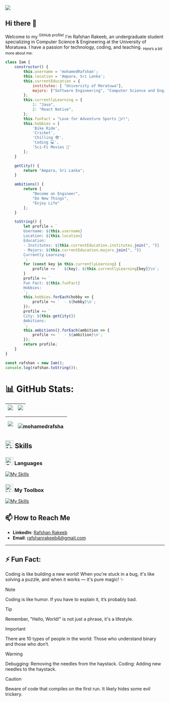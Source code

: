 ![](https://komarev.com/ghpvc/?username=MohamedRafshan)

<!--
**MohamedRafshan/MohamedRafshan** is a ✨ _special_ ✨ repository because its `README.md` (this file) appears on your GitHub profile.

Here are some ideas to get you started:

- 🔭 I’m currently working on ...
- 🌱 I’m currently learning ...
- 👯 I’m looking to collaborate on ...
- 🤔 I’m looking for help with ...
- 💬 Ask me about ...
- 📫 How to reach me: ...
- 😄 Pronouns: ...
- ⚡ Fun fact: ...
-->
## Hi there 👋

Welcome to my <sup>GitHub profile!</sup> I'm Rafshan Rakeeb, an undergraduate student specializing in Computer Science & Engineering at the University of Moratuwa. I have a passion for technology, coding, and teaching. <sub> Here’s a bit more about me: </sub>

```javascript
class Iam {
    constructor() {
        this.username = 'mohamedRafshan';
        this.location = 'Ampara, Sri Lanka';
        this.currentEducation = {
            institutes: [ "University of Moratuwa"],
            majors: ["Software Engineering", "Computer Science and Engineering", "Web Development"]
        };
        this.currentlyLearning = {
            1: "Java",
            2: "React Native",
        };
        this.funFact = "Love for Adventure Sports 🏄‍♂️!";
        this.hobbies = [
            'Bike Ride',
            'Cricket',
            'Chilling 😎',
            'Coding 💻',
            'Sci-Fi Movies 🎥'
        ];
    }

    getCity() {
        return "Ampara, Sri Lanka";
    }

    ambitions() {
        return [
            "Become an Engineer",
            "Do New Things",
            "Enjoy Life"
        ];
    }

    toString() {
        let profile = `
        Username: ${this.username}
        Location: ${this.location}
        Education:
        - Institutes: ${this.currentEducation.institutes.join(", ")}
        - Majors: ${this.currentEducation.majors.join(", ")}
        Currently Learning:
        `;
        for (const key in this.currentlyLearning) {
            profile += `  ${key}. ${this.currentlyLearning[key]}\n`;
        }
        profile += `
        Fun Fact: ${this.funFact}
        Hobbies:
        `;
        this.hobbies.forEach(hobby => {
            profile += `  - ${hobby}\n`;
        });
        profile += `
        City: ${this.getCity()}
        Ambitions:
        `;
        this.ambitions().forEach(ambition => {
            profile += `  - ${ambition}\n`;
        });
        return profile;
    }
}

const rafshan = new Iam();
console.log(rafshan.toString());
```

# 📊 GitHub Stats:
<img src="https://github-readme-stats.vercel.app/api?username=mohamedRafshan&show_icons=true&count_private=true&theme=github_dark">|<img src="https://github-readme-streak-stats.herokuapp.com/?user=mohamedRafshan&theme=blueberry_duo"/>
|---|---|

<img src="http://github-profile-summary-cards.vercel.app/api/cards/profile-details?username=mohamedRafshan&theme=github_dark">|<p><img align="left" src="https://github-readme-stats.vercel.app/api/top-langs?username=mohamedRafshan&theme=dark&show_icons=true&locale=en&layout=compact" alt="mohamedrafsha" /></p> 
|---|---|

## <img src="https://raw.githubusercontent.com/Tarikul-Islam-Anik/Animated-Fluent-Emojis/master/Emojis/People/Man%20Technologist.png" alt="Man Technologist" width="25" height="25" /> Skills
### <img src="https://raw.githubusercontent.com/Tarikul-Islam-Anik/Animated-Fluent-Emojis/master/Emojis/Objects/Gear.png" alt="Gear" width="25" height="25" /> Languages
[![My Skills](https://skillicons.dev/icons?i=python,c,cpp,java,js,ts,html,css)](https://skillicons.dev)




### <img src="https://raw.githubusercontent.com/Tarikul-Islam-Anik/Animated-Fluent-Emojis/master/Emojis/Objects/Link.png" alt="Link" width="25" height="25" /> My Toolbox
[![My Skills](https://skillicons.dev/icons?i=html,css,bootstrap,tailwind,js,ts,react,nextjs,vite,java,c,cpp,cs,dotnet,visualstudio,androidstudio,git,github,linux,py,mysql,postman,vscode,jest,selenium,scss,docker,express,nodejs,materialui,aws,cypress,discord,eclipse,figma,maven,ps,postgres,prisma,powershell,pycharm,stackoverflow,ubuntu,windows)](https://skillicons.dev)



## 📫 How to Reach Me
- **LinkedIn**: [Rafshan Rakeeb](https://www.linkedin.com/in/rafshan-rakeeb-9aa360250/)
- **Email**: [rafshanrakeeb4@gmail.com](mailto:rafshanrakeeb4@gmail.com)

---

## ⚡ Fun Fact:
Coding is like building a new world! When you're stuck in a bug, it's like solving a puzzle, and when it works — it's pure magic! ✨

>[!NOTE]
>Coding is like humor. If you have to explain it, it’s probably bad.

>[!TIP]
>Remember, "Hello, World!" is not just a phrase, it's a lifestyle.

>[!IMPORTANT]
>There are 10 types of people in the world: Those who understand binary and those who don’t.

>[!WARNING]
>Debugging: Removing the needles from the haystack. Coding: Adding new needles to the haystack.

>[!CAUTION]
>Beware of code that compiles on the first run. It likely hides some evil trickery.

